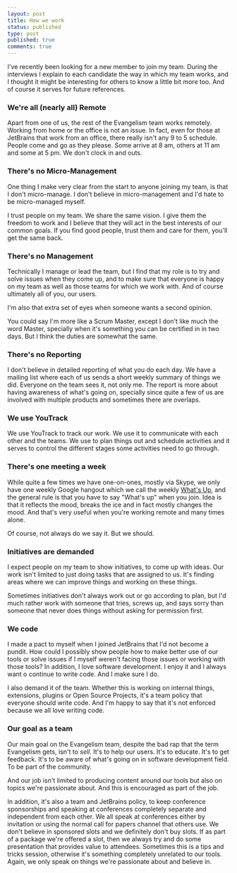 ```yaml
---
layout: post
title: How we work
status: published
type: post
published: true
comments: true
---
```


I've recently been looking for a new member to join my team. During the interviews I explain to each candidate
the way in which my team works, and I thought it might be interesting for others to know a little bit more too. And of course
it serves for future references.

### We're all (nearly all) Remote

Apart from one of us, the rest of the Evangelism team works remotely. Working from home or the office is not an issue.
In fact, even for those at JetBrains that work from an office, there really isn't any 9 to 5 schedule. People come and go as they please. Some arrive at 8 am, others
at 11 am and some at 5 pm. We don't clock in and outs.

### There's no Micro-Management

One thing I make very clear from the start to anyone joining my team, is that I don't micro-manage. I don't believe
in micro-management and I'd hate to be micro-managed myself.

I trust people on my team. We share the same vision. I give them the freedom to work and I believe that
they will act in the best interests of our common goals.
If you find good people, trust them and care for them, you'll get the same back.


### There's no Management

Technically I manage or lead the team, but I find that my role is to try and solve issues when they come up, and to make sure that everyone is happy on my team as well
as those teams for which we work with. And of course ultimately all of you, our users.

I'm also that extra set of eyes when someone wants a second opinion.

You could say I'm more like a Scrum Master, except I
don't like much the word Master, specially when it's something you can be certified in in two days. But I think the duties are somewhat the same.

### There's no Reporting

I don't believe in detailed reporting of what you do each day. We have a mailing list where each of us sends a short weekly
summary of things we did. Everyone on the team sees it, not only me. The report is more about having awareness of what's
going on, specially since quite a few of us are involved with multiple products and sometimes there are overlaps.

### We use YouTrack

We use YouTrack to track our work. We use it to communicate with each other and the teams. We use to plan things out and schedule activities and it serves to control
the different stages some activities need to go through.

### There's one meeting a week

While quite a few times we have one-on-ones, mostly via Skype, we only have one weekly Google hangout which we call the
weekly [What's Up](https://www.youtube.com/watch?v=WKWH2s6CuFg), and the general rule is that you have to say "What's up" when you join. Idea is that it reflects the mood, breaks the ice
and in fact mostly changes the mood. And that's very useful when you're working remote and many times alone.

Of course, not always do we say it. But we should.

### Initiatives are demanded

I expect people on my team to show initiatives, to come up with ideas. Our work isn't limited to just doing tasks that are
assigned to us. It's finding areas where we can improve things and working on these things.

Sometimes initiatives don't always work out or go according to plan, but I'd much rather work with someone that tries, screws up, and says sorry than someone that
never does things without asking for permission first.

### We code

I made a pact to myself when I joined JetBrains that I'd not become a pundit. How could I possibly show people how to make better use of our tools or solve issues
if I myself weren't facing those issues or working with those tools? In addition, I love software development. I enjoy it and I always want o continue to write code. And I make sure I do.

I also demand it of the team. Whether this is working on internal things, extensions, plugins or Open Source Projects, it's a team policy that everyone should write code. And I'm happy to say that it's not
 enforced because we all love writing code.

### Our goal as a team

Our main goal on the Evangelism team, despite the bad rap that the term Evangelism gets, isn't to *sell*. It's to help our users. It's to educate. It's to get feedback. It's to be aware
of what's going on in software development field. To be part of the community.

And our job isn't limited to producing content around our tools
but also on topics we're passionate about. And this is encouraged as part of the job.

In addition, it's also a team and JetBrains policy, to keep conference sponsorships and speaking at conferences completely separate and independent from each other.
We all speak at conferences
either by invitation or using the normal call for papers channel that others use. We don't believe in sponsored slots and we definitely don't buy slots. If as part of a package
we're offered a slot, then we always try and do some presentation that provides value to attendees. Sometimes this is a tips and tricks session, otherwise it's something completely
unrelated to our tools. Again, we only speak on things we're passionate about and believe in.




